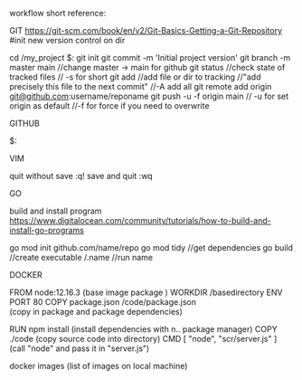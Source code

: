 workflow short reference:

GIT
https://git-scm.com/book/en/v2/Git-Basics-Getting-a-Git-Repository
#init new version control on dir


cd /my_project
$:
git init
git commit -m 'Initial project version'
git branch -m master main //change master -> main for github
git status //check state of tracked files
           // -s for short
git add //add file or dir to tracking
        //"add precisely this file to  the next commit"
        //-A add all
git remote add origin git@github.com:username/reponame
git push -u -f origin main
        // -u for set origin as default
        //-f for force if you need to overwrite

GITHUB

$:

VIM

quit without save :q!
save and quit :wq


GO

build and install program
https://www.digitalocean.com/community/tutorials/how-to-build-and-install-go-programs

go mod init github.com/name/repo
go mod tidy         //get dependencies
go build            //create executable
/.name              //run name

DOCKER

FROM node:12.16.3   (base image package )
WORKDIR /basedirectory
ENV PORT 80
COPY package.json /code/package.json   
                    (copy in package and package dependencies)

RUN npm install 
                    (install dependencies with n.. package manager)
COPY ./code         (copy source code into directory)
CMD [ "node", "scr/server.js" ]    
                    (call "node" and pass it in "server.js")



docker images (list of images on local machine)